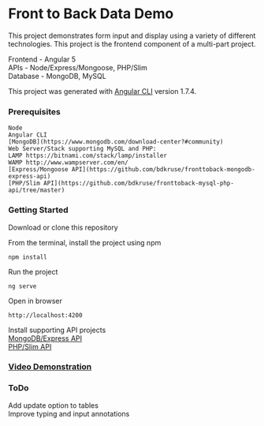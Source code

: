 # Front to Back Data Demo

This project demonstrates form input and display using a variety of different technologies.
This project is the frontend component of a multi-part project. 

Frontend - Angular 5  
APIs - Node/Express/Mongoose, PHP/Slim  
Database -  MongoDB, MySQL  

This project was generated with [Angular CLI](https://github.com/angular/angular-cli) version 1.7.4.

### Prerequisites
```
Node
Angular CLI
[MongoDB](https://www.mongodb.com/download-center?#community)
Web Server/Stack supporting MySQL and PHP:
LAMP https://bitnami.com/stack/lamp/installer
WAMP http://www.wampserver.com/en/
[Express/Mongoose API](https://github.com/bdkruse/fronttoback-mongodb-express-api)
[PHP/Slim API](https://github.com/bdkruse/fronttoback-mysql-php-api/tree/master)
```

### Getting Started
Download or clone this repository

From the terminal, install the project using npm
```
npm install
```
Run the project
```
ng serve
```
Open in browser
```
http://localhost:4200
```

Install supporting API projects  
[MongoDB/Express API](https://github.com/bdkruse/fronttoback-mongodb-express-api)  
[PHP/Slim API](https://github.com/bdkruse/fronttoback-mysql-php-api/tree/master)

### [Video Demonstration](https://drive.google.com/open?id=1VAiUdyBfQ-PV9h0EgmujgxKp4Fb-DHCz)


### ToDo
Add update option to tables  
Improve typing and input annotations
